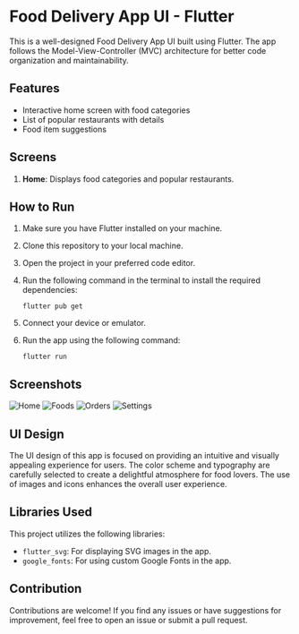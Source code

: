 # Food Delivery App UI - Flutter

This is a well-designed Food Delivery App UI built using Flutter. The app follows the Model-View-Controller (MVC) architecture for better code organization and maintainability.

## Features

- Interactive home screen with food categories
- List of popular restaurants with details
- Food item suggestions

## Screens

1. **Home**: Displays food categories and popular restaurants.

## How to Run

1. Make sure you have Flutter installed on your machine.

2. Clone this repository to your local machine.

3. Open the project in your preferred code editor.

4. Run the following command in the terminal to install the required dependencies:
   ```
   flutter pub get
   ```

5. Connect your device or emulator.

6. Run the app using the following command:
   ```
   flutter run
   ```

## Screenshots

![Home](UI/Home.png)
![Foods](UI/Foods.png)
![Orders](UI/Orders.png)
![Settings](UI/Settings.png)

## UI Design

The UI design of this app is focused on providing an intuitive and visually appealing experience for users. The color scheme and typography are carefully selected to create a delightful atmosphere for food lovers. The use of images and icons enhances the overall user experience.

## Libraries Used

This project utilizes the following libraries:

- `flutter_svg`: For displaying SVG images in the app.
- `google_fonts`: For using custom Google Fonts in the app.

## Contribution

Contributions are welcome! If you find any issues or have suggestions for improvement, feel free to open an issue or submit a pull request.
